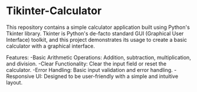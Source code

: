 # Tikinter-Calculator
This repository contains a simple calculator application built using Python's Tkinter library. Tkinter is Python's de-facto standard GUI (Graphical User Interface) toolkit, and this project demonstrates its usage to create a basic calculator with a graphical interface.

Features:
-Basic Arithmetic Operations: Addition, subtraction, multiplication, and division.
-Clear Functionality: Clear the input field or reset the calculator.
-Error Handling: Basic input validation and error handling.
-Responsive UI: Designed to be user-friendly with a simple and intuitive layout.
